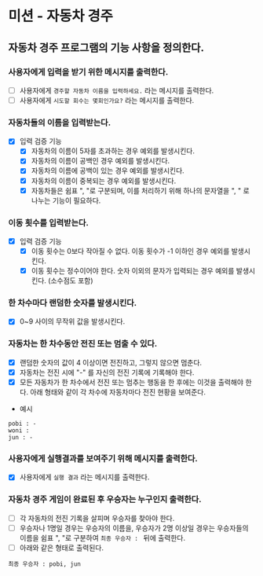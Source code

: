 # 미션 - 자동차 경주

## 자동차 경주 프로그램의 기능 사항을 정의한다.

### 사용자에게 입력을 받기 위한 메시지를 출력한다.

-[ ] 사용자에게 `경주할 자동차 이름을 입력하세요.` 라는 메시지를 출력한다.
-[ ] 사용자에게 `시도할 회수는 몇회인가요?` 라는 메시지를 출력한다.

### 자동차들의 이름을 입력받는다.

- [x] 입력 검증 기능
    -[x] 자동차의 이름이 5자를 초과하는 경우 예외를 발생시킨다.
    -[x] 자동차의 이름이 공백인 경우 예외를 발생시킨다.
    -[x] 자동차의 이름에 공백이 있는 경우 예외를 발생시킨다.
    -[x] 자동차의 이름이 중복되는 경우 예외를 발생시킨다.
    -[x] 자동차들은 쉼표 ", "로 구분되며, 이를 처리하기 위해 하나의 문자열을 ", " 로 나누는 기능이 필요하다.

### 이동 횟수를 입력받는다.

-[x] 입력 검증 기능
    -[x] 이동 횟수는 0보다 작아질 수 없다. 이동 횟수가 -1 이하인 경우 예외를 발생시킨다.
    -[x] 이동 횟수는 정수이어야 한다. 숫자 이외의 문자가 입력되는 경우 예외를 발생시킨다. (소수점도 포함)

### 한 차수마다 랜덤한 숫자를 발생시킨다.

-[x] 0~9 사이의 무작위 값을 발생시킨다.

### 자동차는 한 차수동안 전진 또는 멈출 수 있다.

-[x] 랜덤한 숫자의 값이 4 이상이면 전진하고, 그렇지 않으면 멈춘다.
-[x] 자동차는 전진 시에 "-" 를 자신의 전진 기록에 기록해야 한다.
-[x] 모든 자동차가 한 차수에서 전진 또는 멈추는 행동을 한 후에는 이것을 출력해야 한다. 아래 형태와 같이 각 차수에 자동차마다 전진 현황을 보여준다.
- 예시

```agsl
pobi : -
woni : 
jun : -
```

### 사용자에게 실행결과를 보여주기 위해 메시지를 출력한다.

- [x] 사용자에게 `실행 결과` 라는 메시지를 출력한다.

### 자동차 경주 게임이 완료된 후 우승자는 누구인지 출력한다.

-[ ] 각 자동차의 전진 기록을 살피며 우승자를 찾아야 한다.
-[ ] 우승자나 1명일 경우는 우승자의 이름을, 우승자가 2명 이상일 경우는 우승자들의 이름을 쉼표 ", "로 구분하여 `최종 우승자 : ` 뒤에 출력한다.
-[ ] 아래와 같은 형태로 출력된다.

```agsl
최종 우승자 : pobi, jun
```


